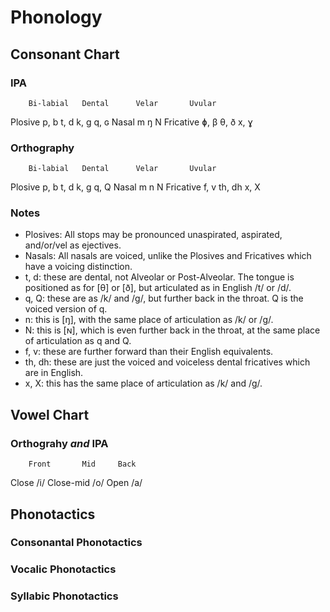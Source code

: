 # Phonology

## Consonant Chart

### IPA

		Bi-labial	Dental		Velar		Uvular
Plosive		p, b		t, d		k, g		q, ɢ
Nasal		m				ŋ		N
Fricative	ɸ, β		θ, ð		x, ɣ

### Orthography

		Bi-labial	Dental		Velar		Uvular
Plosive		p, b		t, d		k, g		q, Q
Nasal		m				n		N
Fricative	f, v		th, dh		x, X

### Notes
* Plosives: All stops may be pronounced unaspirated, aspirated, and/or/vel as ejectives.
* Nasals: All nasals are voiced, unlike the Plosives and Fricatives which have a voicing distinction.
* t, d: these are dental, not Alveolar or Post-Alveolar. The tongue is positioned as for [θ] or [ð], but articulated as in English /t/ or /d/.
* q, Q: these are as /k/ and /g/, but further back in the throat. Q is the voiced version of q.
* n: this is [ŋ], with the same place of articulation as /k/ or /g/.
* N: this is [ɴ], which is even further back in the throat, at the same place of articulation as q and Q.
* f, v: these are further forward than their English equivalents.
* th, dh: these are just the voiced and voiceless dental fricatives which are in English.
* x, X: this has the same place of articulation as /k/ and /g/.

## Vowel Chart

### Orthograhy _and_ IPA

		Front		Mid		Back
Close		/i/
Close-mid					/o/
Open		/a/

## Phonotactics

### Consonantal Phonotactics

### Vocalic Phonotactics

### Syllabic Phonotactics
